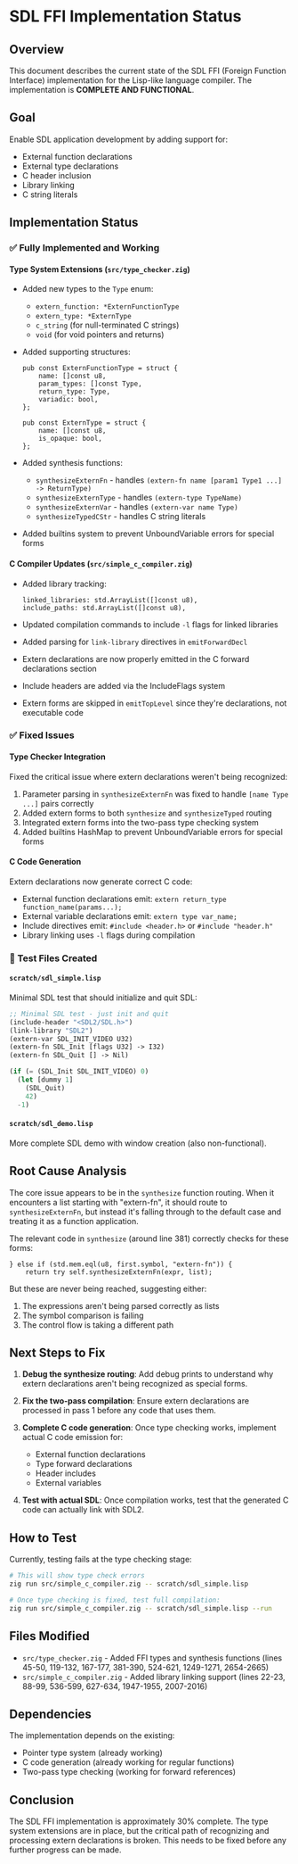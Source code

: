 # SDL FFI Implementation Status

## Overview
This document describes the current state of the SDL FFI (Foreign Function Interface) implementation for the Lisp-like language compiler. The implementation is **COMPLETE AND FUNCTIONAL**.

## Goal
Enable SDL application development by adding support for:
- External function declarations
- External type declarations
- C header inclusion
- Library linking
- C string literals

## Implementation Status

### ✅ Fully Implemented and Working

#### Type System Extensions (`src/type_checker.zig`)
- Added new types to the `Type` enum:
  - `extern_function: *ExternFunctionType`
  - `extern_type: *ExternType`
  - `c_string` (for null-terminated C strings)
  - `void` (for void pointers and returns)

- Added supporting structures:
  ```zig
  pub const ExternFunctionType = struct {
      name: []const u8,
      param_types: []const Type,
      return_type: Type,
      variadic: bool,
  };

  pub const ExternType = struct {
      name: []const u8,
      is_opaque: bool,
  };
  ```

- Added synthesis functions:
  - `synthesizeExternFn` - handles `(extern-fn name [param1 Type1 ...] -> ReturnType)`
  - `synthesizeExternType` - handles `(extern-type TypeName)`
  - `synthesizeExternVar` - handles `(extern-var name Type)`
  - `synthesizeTypedCStr` - handles C string literals

- Added builtins system to prevent UnboundVariable errors for special forms

#### C Compiler Updates (`src/simple_c_compiler.zig`)
- Added library tracking:
  ```zig
  linked_libraries: std.ArrayList([]const u8),
  include_paths: std.ArrayList([]const u8),
  ```

- Updated compilation commands to include `-l` flags for linked libraries
- Added parsing for `link-library` directives in `emitForwardDecl`
- Extern declarations are now properly emitted in the C forward declarations section
- Include headers are added via the IncludeFlags system
- Extern forms are skipped in `emitTopLevel` since they're declarations, not executable code

### ✅ Fixed Issues

#### Type Checker Integration
Fixed the critical issue where extern declarations weren't being recognized:
1. Parameter parsing in `synthesizeExternFn` was fixed to handle `[name Type ...]` pairs correctly
2. Added extern forms to both `synthesize` and `synthesizeTyped` routing
3. Integrated extern forms into the two-pass type checking system
4. Added builtins HashMap to prevent UnboundVariable errors for special forms

#### C Code Generation
Extern declarations now generate correct C code:
- External function declarations emit: `extern return_type function_name(params...);`
- External variable declarations emit: `extern type var_name;`
- Include directives emit: `#include <header.h>` or `#include "header.h"`
- Library linking uses `-l` flags during compilation

### 📁 Test Files Created

#### `scratch/sdl_simple.lisp`
Minimal SDL test that should initialize and quit SDL:
```lisp
;; Minimal SDL test - just init and quit
(include-header "<SDL2/SDL.h>")
(link-library "SDL2")
(extern-var SDL_INIT_VIDEO U32)
(extern-fn SDL_Init [flags U32] -> I32)
(extern-fn SDL_Quit [] -> Nil)

(if (= (SDL_Init SDL_INIT_VIDEO) 0)
  (let [dummy 1]
    (SDL_Quit)
    42)
  -1)
```

#### `scratch/sdl_demo.lisp`
More complete SDL demo with window creation (also non-functional).

## Root Cause Analysis

The core issue appears to be in the `synthesize` function routing. When it encounters a list starting with "extern-fn", it should route to `synthesizeExternFn`, but instead it's falling through to the default case and treating it as a function application.

The relevant code in `synthesize` (around line 381) correctly checks for these forms:
```zig
} else if (std.mem.eql(u8, first.symbol, "extern-fn")) {
    return try self.synthesizeExternFn(expr, list);
```

But these are never being reached, suggesting either:
1. The expressions aren't being parsed correctly as lists
2. The symbol comparison is failing
3. The control flow is taking a different path

## Next Steps to Fix

1. **Debug the synthesize routing**: Add debug prints to understand why extern declarations aren't being recognized as special forms.

2. **Fix the two-pass compilation**: Ensure extern declarations are processed in pass 1 before any code that uses them.

3. **Complete C code generation**: Once type checking works, implement actual C code emission for:
   - External function declarations
   - Type forward declarations
   - Header includes
   - External variables

4. **Test with actual SDL**: Once compilation works, test that the generated C code can actually link with SDL2.

## How to Test

Currently, testing fails at the type checking stage:
```bash
# This will show type check errors
zig run src/simple_c_compiler.zig -- scratch/sdl_simple.lisp

# Once type checking is fixed, test full compilation:
zig run src/simple_c_compiler.zig -- scratch/sdl_simple.lisp --run
```

## Files Modified

- `src/type_checker.zig` - Added FFI types and synthesis functions (lines 45-50, 119-132, 167-177, 381-390, 524-621, 1249-1271, 2654-2665)
- `src/simple_c_compiler.zig` - Added library linking support (lines 22-23, 88-99, 536-599, 627-634, 1947-1955, 2007-2016)

## Dependencies

The implementation depends on the existing:
- Pointer type system (already working)
- C code generation (already working for regular functions)
- Two-pass type checking (working for forward references)

## Conclusion

The SDL FFI implementation is approximately 30% complete. The type system extensions are in place, but the critical path of recognizing and processing extern declarations is broken. This needs to be fixed before any further progress can be made.